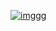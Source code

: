 [![imggg](https://i.postimg.cc/ZqQq0RPP/68747470733a2f2f692e706f73746926d672e63632f5a6d475a367247322f5052454d332e6a7067.png)](https://t.me/icrack_official)
